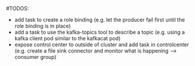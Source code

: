 #TODOS:

* add task to create a role binding (e.g. let the producer fail first until the role binding is in place)
* add a task to use the kafka-topics tool to describe a topic (e.g. using a kafka client pod similar to the kafkacat pod)
* expose control center to outside of cluster and add task in controlcenter (e.g. create a file sink connector and monitor what is happening --> consumer group)